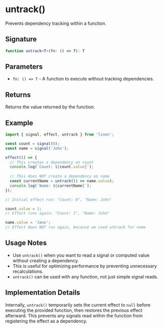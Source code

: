 # untrack()

Prevents dependency tracking within a function.

## Signature

```typescript
function untrack<T>(fn: () => T): T
```

## Parameters

- `fn: () => T` - A function to execute without tracking dependencies.

## Returns

Returns the value returned by the function.

## Example

```typescript
import { signal, effect, untrack } from 'linen';

const count = signal(0);
const name = signal('John');

effect(() => {
  // This creates a dependency on count
  console.log(`Count: ${count.value}`);
  
  // This does NOT create a dependency on name
  const currentName = untrack(() => name.value);
  console.log(`Name: ${currentName}`);
});

// Initial effect run: "Count: 0", "Name: John"

count.value = 1;
// Effect runs again: "Count: 1", "Name: John"

name.value = 'Jane';
// Effect does NOT run again, because we used untrack for name
```

## Usage Notes

- Use `untrack()` when you want to read a signal or computed value without creating a dependency.
- This is useful for optimizing performance by preventing unnecessary recalculations.
- `untrack()` can be used with any function, not just simple signal reads.

## Implementation Details

Internally, `untrack()` temporarily sets the current effect to `null` before executing the provided function, then restores the previous effect afterward. This prevents any signals read within the function from registering the effect as a dependency.